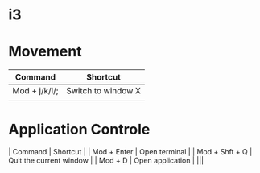 # i3

# Movement
| Command        | Shortcut                |
|----------------|-------------------------|
| Mod + j/k/l/;  | Switch to window X      |
|||

# Application Controle
| Command        | Shortcut                |
| Mod + Enter    | Open terminal           |
| Mod + Shft + Q | Quit the current window |
| Mod + D        | Open application        |
|||

